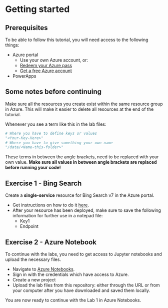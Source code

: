 # Getting started

## Prerequisites

To be able to follow this tutorial, you will need access to the following things:
- Azure portal
  - Use your own Azure account, or:
  - [Redeem your Azure pass](https://www.microsoftazurepass.com/)
  - [Get a free Azure account](https://azure.microsoft.com/en-us/free/search/?&ef_id=CjwKCAiArJjvBRACEiwA-Wiqq17wZL3A9eAofpFqFkucr_1RgjC_HPmPhawnW7tP0nmQmjyk7MCcaRoCp3UQAvD_BwE:G:s&OCID=AID2000098_SEM_MNHj2pvg&MarinID=MNHj2pvg_368942021164_azure%20free%20account_e_c__78993973800_kwd-300666823650&lnkd=Google_Azure_Brand&dclid=CLT7hr_AmeYCFclh0wody70Hgw)
- PowerApps

## Some notes before continuing

Make sure all the resources you create exist within the same resource group in Azure. This will make it easier to delete all resources at the end of the tutorial.

Whenever you see a term like this in the lab files: 

```python
# Where you have to define keys or values
"<Your-Key-Here>"
# Where you have to give something your own name
"/data/<Name-this-folder>"

```
These terms in between the angle brackets, need to be replaced with your own value. **Make sure all values in between angle brackets are replaced before running your code!**


## Exercise 1 - Bing Search

Create a **single-service** resource for Bing Search v7 in the Azure portal. 
- Get instructions on how to do it [here](https://docs.microsoft.com/en-us/azure/cognitive-services/cognitive-services-apis-create-account?tabs=singleservice%2Cwindows).
- After your resource has been deployed, make sure to save the following information for further use in a notepad file:
  - Key1
  - Endpoint
  
## Exercise 2 - Azure Notebook

To continue with the labs, you need to get access to Jupyter notebooks and upload the necessary files.
- Navigate to [Azure Notebooks](https://notebooks.azure.com/).
- Sign in with the credentials which have access to Azure.
- Create a new project
- Upload the lab files from this repository: either through the URL or from your computer after you have downloaded and saved them locally.

You are now ready to continue with the Lab 1 in Azure Notebooks.
